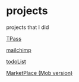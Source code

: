 # projects
projects that I did


[TPass](https://maxwelerning.github.io/projects/TPass/)

[mailchimp](https://maxwelerning.github.io/projects/mailchimp/)

[todoList](https://maxwelerning.github.io/projects/todoList/)

[MarketPlace (Mob version)](https://maxwelerning.github.io/projects/MarketPlace/)

